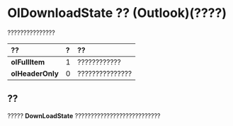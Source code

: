 
# OlDownloadState ?? (Outlook)(????)

???????????????



|**??**|**?**|**??**|
|:-----|:-----|:-----|
|**olFullItem**|1|????????????|
|**olHeaderOnly**|0|???????????????|

## ??

?????  **DownLoadState** ???????????????????????????

